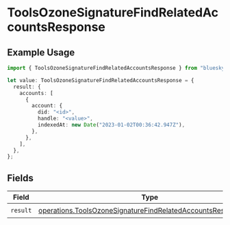 # ToolsOzoneSignatureFindRelatedAccountsResponse

## Example Usage

```typescript
import { ToolsOzoneSignatureFindRelatedAccountsResponse } from "bluesky/models/operations";

let value: ToolsOzoneSignatureFindRelatedAccountsResponse = {
  result: {
    accounts: [
      {
        account: {
          did: "<id>",
          handle: "<value>",
          indexedAt: new Date("2023-01-02T00:36:42.947Z"),
        },
      },
    ],
  },
};
```

## Fields

| Field                                                                                                                                          | Type                                                                                                                                           | Required                                                                                                                                       | Description                                                                                                                                    |
| ---------------------------------------------------------------------------------------------------------------------------------------------- | ---------------------------------------------------------------------------------------------------------------------------------------------- | ---------------------------------------------------------------------------------------------------------------------------------------------- | ---------------------------------------------------------------------------------------------------------------------------------------------- |
| `result`                                                                                                                                       | [operations.ToolsOzoneSignatureFindRelatedAccountsResponseBody](../../models/operations/toolsozonesignaturefindrelatedaccountsresponsebody.md) | :heavy_check_mark:                                                                                                                             | N/A                                                                                                                                            |